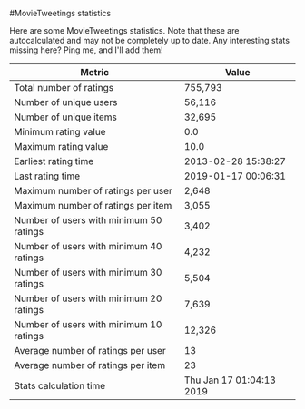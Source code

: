 #MovieTweetings statistics

Here are some MovieTweetings statistics. Note that these are autocalculated and may not be completely up to date. Any interesting stats missing here? Ping me, and I'll add them!

Metric | Value
--- | ---
Total number of ratings                 | 755,793
Number of unique users                  | 56,116
Number of unique items                  | 32,695
Minimum rating value                    | 0.0
Maximum rating value                    | 10.0
Earliest rating time                    | 2013-02-28 15:38:27
Last rating time                        | 2019-01-17 00:06:31
Maximum number of ratings per user      | 2,648
Maximum number of ratings per item      | 3,055
Number of users with minimum 50 ratings | 3,402
Number of users with minimum 40 ratings | 4,232
Number of users with minimum 30 ratings | 5,504
Number of users with minimum 20 ratings | 7,639
Number of users with minimum 10 ratings | 12,326
Average number of ratings per user      | 13
Average number of ratings per item      | 23
Stats calculation time                  | Thu Jan 17 01:04:13 2019

